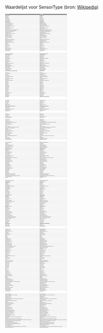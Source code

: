 Waardelijst voor SensorType (bron: [Wikipedia](https://en.wikipedia.org/wiki/List_of_sensors))


![image](img/WaardelijstSensorType.png)
